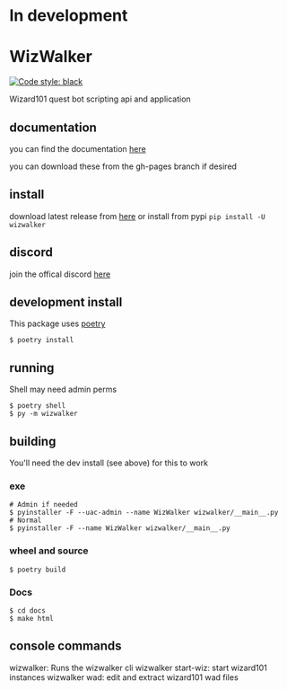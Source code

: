 # In development
# WizWalker

[![Code style: black](https://img.shields.io/badge/code%20style-black-000000.svg)](https://github.com/psf/black)

Wizard101 quest bot scripting api and application

## documentation
you can find the documentation [here](https://starrfox.github.io/wizwalker/)

you can download these from the gh-pages branch if desired

## install
download latest release from [here](https://github.com/StarrFox/WizWalker/releases)
or install from pypi `pip install -U wizwalker`

## discord
join the offical discord [here](https://discord.gg/JHrdCNK)

## development install
This package uses [poetry](https://python-poetry.org/)
```shell script
$ poetry install
```

## running
Shell may need admin perms
```shell script
$ poetry shell
$ py -m wizwalker
```

## building
You'll need the dev install (see above) for this to work

### exe
```shell script
# Admin if needed
$ pyinstaller -F --uac-admin --name WizWalker wizwalker/__main__.py
# Normal
$ pyinstaller -F --name WizWalker wizwalker/__main__.py
```

### wheel and source
```shell script
$ poetry build
```

### Docs
```shell script
$ cd docs
$ make html
```

## console commands
wizwalker: Runs the wizwalker cli
wizwalker start-wiz: start wizard101 instances
wizwalker wad: edit and extract wizard101 wad files
